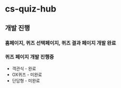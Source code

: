 # cs-quiz-hub

## 개발 진행
### 홈페이지, 퀴즈 선택페이지, 퀴즈 결과 페이지 개발 완료
### 퀴즈 페이지 개발 진행중


+ 객관식 - 완료 
+ OX퀴즈 - 미완료 
+ 단답형 - 미완료